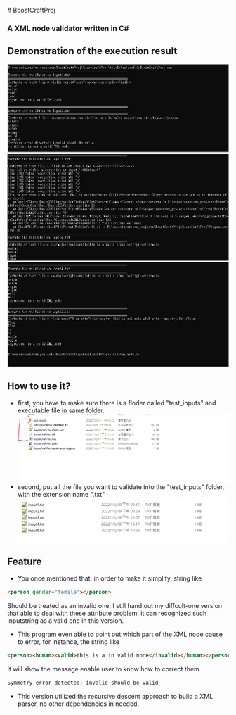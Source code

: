 \# BoostCraftProj
### A XML node validator written in C#
## Demonstration of the execution result 
![alt text](https://github.com/N0nent1ty/BoostCraftProj/blob/master/demo_imgs/result_demo1.PNG)
![alt text](https://github.com/N0nent1ty/BoostCraftProj/blob/master/demo_imgs/result_demo2.PNG)
![alt text](https://github.com/N0nent1ty/BoostCraftProj/blob/master/demo_imgs/result_demo3.PNG)

## How to use it?
- first, you have to make sure there is a floder called "test_inputs" and executable file in same folder.
![alt text](https://github.com/N0nent1ty/BoostCraftProj/blob/master/demo_imgs/how_to_execute1.PNG)
- second, put all the file you want to validate into the "test_inputs" folder, with the extension name ".txt"
![alt text](https://github.com/N0nent1ty/BoostCraftProj/blob/master/demo_imgs/how_to_execute2.PNG)

## Feature
- You once mentioned that, in order to make it simplify, string like
```html
<person gender="female"></person>
```
Should be treated as an invalid one, I still hand out my diffcult-one version that able to deal with these attribute problem,
<person gender="female"></person> it can recognized such inputstring as a valid one in this version.


 - This program even able to point out which part of the XML node cause to error, for instance, the string like 
```html
<person><human><valid>this is a in valid node</invalid></human></person>
```
It will show the message enable user to know how to correct them.
```sh
Symmetry error detected: invalid should be valid
```

 - This version utilized the recursive descent approach to build a XML parser, no other dependencies in needed.

